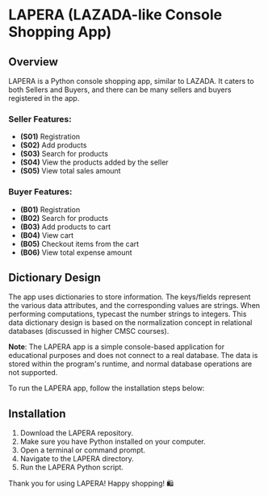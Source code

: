 # LAPERA (LAZADA-like Console Shopping App)

## Overview
LAPERA is a Python console shopping app, similar to LAZADA. It caters to both Sellers and Buyers, and there can be many sellers and buyers registered in the app.

### Seller Features:
- **(S01)** Registration
- **(S02)** Add products
- **(S03)** Search for products
- **(S04)** View the products added by the seller
- **(S05)** View total sales amount

### Buyer Features:
- **(B01)** Registration
- **(B02)** Search for products
- **(B03)** Add products to cart
- **(B04)** View cart
- **(B05)** Checkout items from the cart
- **(B06)** View total expense amount

## Dictionary Design
The app uses dictionaries to store information. The keys/fields represent the various data attributes, and the corresponding values are strings. When performing computations, typecast the number strings to integers. This data dictionary design is based on the normalization concept in relational databases (discussed in higher CMSC courses).

**Note**: The LAPERA app is a simple console-based application for educational purposes and does not connect to a real database. The data is stored within the program's runtime, and normal database operations are not supported.

To run the LAPERA app, follow the installation steps below:

## Installation
1. Download the LAPERA repository.
2. Make sure you have Python installed on your computer.
3. Open a terminal or command prompt.
4. Navigate to the LAPERA directory.
5. Run the LAPERA Python script.

Thank you for using LAPERA! Happy shopping! 🛍️
